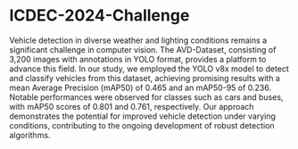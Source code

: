 # ICDEC-2024-Challenge

Vehicle detection in diverse weather and lighting conditions remains a significant challenge in computer vision. The AVD-Dataset, consisting of 3,200 images with annotations in YOLO format, provides a platform to advance this field. In our study, we employed the YOLO v8x model to detect and classify vehicles from this dataset, achieving promising results with a mean Average Precision (mAP50) of 0.465 and an mAP50-95 of 0.236. Notable performances were observed for classes such as cars and buses, with mAP50 scores of 0.801 and 0.761, respectively. Our approach demonstrates the potential for improved vehicle detection under varying conditions, contributing to the ongoing development of robust detection algorithms.
